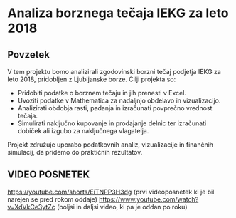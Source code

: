 # Analiza borznega tečaja IEKG za leto 2018

## Povzetek
V tem projektu bomo analizirali zgodovinski borzni tečaj podjetja IEKG za leto 2018, pridobljen z Ljubljanske borze. Cilji projekta so:

- Pridobiti podatke o borznem tečaju in jih prenesti v Excel.
- Uvoziti podatke v Mathematica za nadaljnjo obdelavo in vizualizacijo.
- Analizirati obdobja rasti, padanja in izračunati povprečno vrednost tečaja.
- Simulirati naključno kupovanje in prodajanje delnic ter izračunati dobiček ali izgubo za naključnega vlagatelja.

Projekt združuje uporabo podatkovnih analiz, vizualizacije in finančnih simulacij, da pridemo do praktičnih rezultatov.


## VIDEO POSNETEK
https://youtube.com/shorts/EiTNPP3H3dg (prvi videoposnetek ki je bil narejen se pred rokom oddaje)
https://www.youtube.com/watch?v=XdVkCe3ytZc (boljsi in daljsi video, ki pa je oddan po roku)
